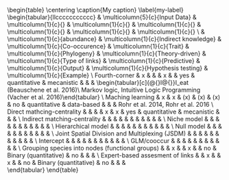 \begin{table}
\centering
\caption{My caption}
\label{my-label}
\begin{tabular}{llccccccccccc}
                                                & \multicolumn{5}{c}{Input Data}                                                                                                                                         & \multicolumn{1}{c}{}              & \multicolumn{1}{c}{}              & \multicolumn{1}{c}{}           & \multicolumn{1}{c}{}       & \multicolumn{1}{c}{}                   & \multicolumn{1}{c}{}                                                                                                                     \\
                                                & \multicolumn{1}{c}{abundance} & \multicolumn{1}{c}{Indirect  knowledge} & \multicolumn{1}{c}{Co-occurence} & \multicolumn{1}{c}{Trait} & \multicolumn{1}{c}{Phylogeny} & \multicolumn{1}{c}{Theory-driven} & \multicolumn{1}{c}{Type of links} & \multicolumn{1}{c}{Predictive} & \multicolumn{1}{c}{Output} & \multicolumn{1}{c}{Hypothesis testing} & \multicolumn{1}{c}{Example}                                                                                                              \\
Fourth-corner                                   & x                             &                                         &                                  & x                         &                               & yes                               & quantitative                      & mecanistic                     &                            &                                        & \begin{tabular}[c]{@{}l@{}}I\_eat (Beauschene et al. 2016)\\ Markov logic, Intuitive Logic Programming (Vacher et al. 2016)\end{tabular} \\
Maching learning                                & x                             & x                                       & (x)                              & (x)                       & (x)                           & no                                & quantitative                      & data-based                     &                            &                                        & Rohr et al. 2014, Rohr et al. 2016                                                                                                       \\
Direct mathcing-centrality                      &                               &                                         &                                  & x                         & x                             & yes                               & quantitative                      & mecanistic                     &                            &                                        &                                                                                                                                          \\
Indirect matching-centrality                    &                               &                                         &                                  &                           &                               &                                   &                                   &                                &                            &                                        &                                                                                                                                          \\
Niche model                                     &                               &                                         &                                  &                           &                               &                                   &                                   &                                &                            &                                        &                                                                                                                                          \\
Hierarchical model                              &                               &                                         &                                  &                           &                               &                                   &                                   &                                &                            &                                        &                                                                                                                                          \\
Null model                                      &                               &                                         &                                  &                           &                               &                                   &                                   &                                &                            &                                        &                                                                                                                                          \\
Joint Spatial Division and Multiplexing (JSDM)  &                               &                                         &                                  &                           &                               &                                   &                                   &                                &                            &                                        &                                                                                                                                          \\
Intercept                                       &                               &                                         &                                  &                           &                               &                                   &                                   &                                &                            &                                        &                                                                                                                                          \\
GLM/cooccur                                     &                               &                                         &                                  &                           &                               &                                   &                                   &                                &                            &                                        &                                                                                                                                          \\
Grouping species into nodes (functional groups) &                               & x                                       &                                  & x                         &                               & no                                & Binary (quantitative)             & no                             &                            &                                        &                                                                                                                                          \\
Expert-based assesment of links                 &                               & x                                       &                                  & x                         &                               & no                                & Binary (quantitative)             & no                             &                            &                                        &                                                                                                                                         
\end{tabular}
\end{table}
